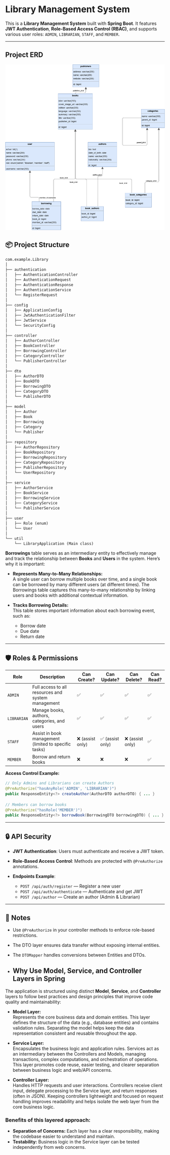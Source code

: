 # Library Management System

This is a **Library Management System** built with **Spring Boot**. It features **JWT Authentication**, **Role-Based Access Control (RBAC)**, and supports various user roles: `ADMIN`, `LIBRARIAN`, `STAFF`, and `MEMBER`.


---
## Project ERD
![Library Management System ERD](erd.png)
## 📦 Project Structure

```
com.example.Library
│
├── authentication
│   ├── AuthenticationController
│   ├── AuthenticationRequest
│   ├── AuthenticationResponse
│   ├── AuthenticationService
│   └── RegisterRequest
│
├── config
│   ├── ApplicationConfig
│   ├── JwtAuthenticationFilter
│   ├── JwtService
│   └── SecurityConfig
│
├── controller
│   ├── AuthorController
│   ├── BookController
│   ├── BorrowingController
│   ├── CategoryController
│   └── PublisherController
│
├── dto
│   ├── AuthorDTO
│   ├── BookDTO
│   ├── BorrowingDTO
│   ├── CategoryDTO
│   └── PublisherDTO
│
├── model
│   ├── Author
│   ├── Book
│   ├── Borrowing
│   ├── Category
│   └── Publisher
│
├── repository
│   ├── AuthorRepository
│   ├── BookRepository
│   ├── BorrowingRepository
│   ├── CategoryRepository
│   ├── PublisherRepository
│   └── UserRepository
│
├── service
│   ├── AuthorService
│   ├── BookService
│   ├── BorrowingService
│   ├── CategoryService
│   └── PublisherService
│
├── user
│   ├── Role (enum)
│   └── User
│
└── util
    └── LibraryApplication (Main class)
```

**Borrowings** table serves as an intermediary entity to effectively manage and track the relationship between **Books** and **Users** in the system. Here’s why it is important:

- **Represents Many-to-Many Relationships:**  
  A single user can borrow multiple books over time, and a single book can be borrowed by many different users (at different times). The Borrowings table captures this many-to-many relationship by linking users and books with additional contextual information.

- **Tracks Borrowing Details:**  
  This table stores important information about each borrowing event, such as:
  - Borrow date  
  - Due date  
  - Return date  
---

## 🛡️ Roles & Permissions

| Role        | Description                                           | Can Create?     | Can Update?     | Can Delete?     | Can Read? |
| ----------- | ----------------------------------------------------- | --------------- | --------------- | --------------- | --------- |
| `ADMIN`     | Full access to all resources and system management    | ✅               | ✅               | ✅               | ✅         |
| `LIBRARIAN` | Manage books, authors, categories, and users          | ✅               | ✅               | ✅               | ✅         |
| `STAFF`     | Assist in book management (limited to specific tasks) | ❌ (assist only) | ✅ (assist only) | ❌ (assist only) | ✅         |
| `MEMBER`    | Borrow and return books                               | ❌               | ❌               | ❌               | ✅         |

**Access Control Example:**

```java
// Only Admins and Librarians can create Authors
@PreAuthorize("hasAnyRole('ADMIN', 'LIBRARIAN')")
public ResponseEntity<?> createAuthor(AuthorDTO authorDTO) { ... }

// Members can borrow books
@PreAuthorize("hasRole('MEMBER')")
public ResponseEntity<?> borrowBook(BorrowingDTO borrowingDTO) { ... }
```

---

## 🔒 API Security

* **JWT Authentication**: Users must authenticate and receive a JWT token.
* **Role-Based Access Control**: Methods are protected with `@PreAuthorize` annotations.
* **Endpoints Example**:

  * `POST /api/auth/register` — Register a new user
  * `POST /api/auth/authenticate` — Authenticate and get JWT
  * `POST /api/author` — Create an author (Admin & Librarian)

---

## 📝 Notes

* Use `@PreAuthorize` in your controller methods to enforce role-based restrictions.
* The DTO layer ensures data transfer without exposing internal entities.
* The `DTOMapper` handles conversions between Entities and DTOs.

* ## Why Use Model, Service, and Controller Layers in Spring

The application is structured using distinct **Model**, **Service**, and **Controller** layers to follow best practices and design principles that improve code quality and maintainability:

- **Model Layer:**  
  Represents the core business data and domain entities. This layer defines the structure of the data (e.g., database entities) and contains validation rules. Separating the model helps keep the data representation consistent and reusable throughout the app.

- **Service Layer:**  
  Encapsulates the business logic and application rules. Services act as an intermediary between the Controllers and Models, managing transactions, complex computations, and orchestration of operations. This layer promotes code reuse, easier testing, and clearer separation between business logic and web/API concerns.

- **Controller Layer:**  
  Handles HTTP requests and user interactions. Controllers receive client input, delegate processing to the Service layer, and return responses (often in JSON). Keeping controllers lightweight and focused on request handling improves readability and helps isolate the web layer from the core business logic.

### Benefits of this layered approach:
- **Separation of Concerns:** Each layer has a clear responsibility, making the codebase easier to understand and maintain.
- **Testability:** Business logic in the Service layer can be tested independently from web concerns.


